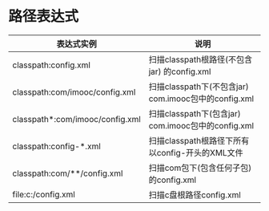 # 路径表达式

表达式实例|说明
--|--
classpath&#58;config.xml|扫描classpath根路径(不包含jar) 的config.xml
classpath&#58;com&#47;imooc&#47;config.xml|扫描classpath下(不包含jar) com.imooc包中的config.xml
classpath&#42;&#58;com&#47;imooc&#47;config.xml|扫描classpath下(包含jar) com.imooc包中的config.xml
classpath&#58;config-&#42;.xml|扫描classpath根路径下所有以config-开头的XML文件
classpath&#58;com&#47;&#42;&#42;&#47;config.xml|扫描com包下(包含任何子包) 的config.xml
file&#58;c&#58;&#47;config.xml|扫描c盘根路径config.xml
